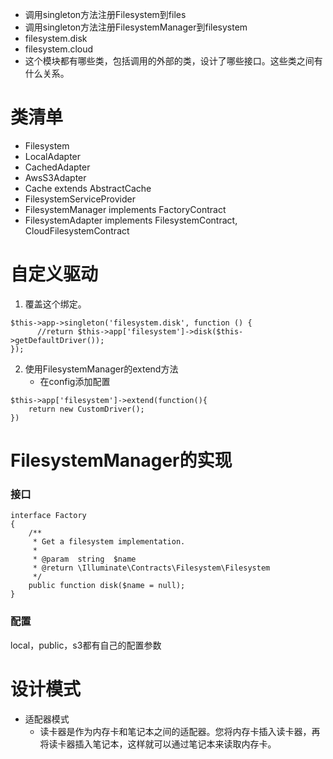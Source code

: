 - 调用singleton方法注册Filesystem到files
- 调用singleton方法注册FilesystemManager到filesystem
- filesystem.disk
- filesystem.cloud
- 这个模块都有哪些类，包括调用的外部的类，设计了哪些接口。这些类之间有什么关系。

# 类清单
- Filesystem
- LocalAdapter
- CachedAdapter
- AwsS3Adapter
- Cache extends AbstractCache
- FilesystemServiceProvider
- FilesystemManager implements FactoryContract
- FilesystemAdapter implements FilesystemContract, CloudFilesystemContract
# 自定义驱动
1. 覆盖这个绑定。
```
$this->app->singleton('filesystem.disk', function () {
      //return $this->app['filesystem']->disk($this->getDefaultDriver());
});
```
2. 使用FilesystemManager的extend方法
    - 在config添加配置
```
$this->app['filesystem']->extend(function(){
    return new CustomDriver();
})
```

# FilesystemManager的实现
### 接口
```
interface Factory
{
    /**
     * Get a filesystem implementation.
     *
     * @param  string  $name
     * @return \Illuminate\Contracts\Filesystem\Filesystem
     */
    public function disk($name = null);
}
```
### 配置
local，public，s3都有自己的配置参数
# 设计模式
- 适配器模式
    - 读卡器是作为内存卡和笔记本之间的适配器。您将内存卡插入读卡器，再将读卡器插入笔记本，这样就可以通过笔记本来读取内存卡。
